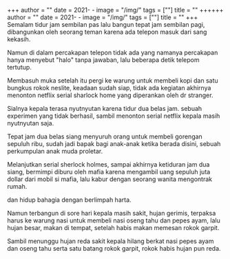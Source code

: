 +++
author = ""
date = 2021- -
image = "/img/"
tags = [""]
title = ""
++++++
author = ""
date = 2021- -
image = "/img/"
tags = [""]
title = ""
+++
Semalam tidur jam sembilan pas lalu bangun tepat jam sembilan pagi, dibangunkan oleh seorang teman karena ada telepon masuk dari sang kekasih.

Namun di dalam percakapan telepon tidak ada yang namanya percakapan hanya menyebut "halo" tanpa jawaban, lalu beberapa detik telepom tertutup.

Membasuh muka setelah itu pergi ke warung untuk membeli kopi dan satu bungkus rokok neslite, keadaan sudah siap, tidak ada kegiatan akhirnya menonton netflix serial sharlock home yang diperankan oleh dr stranger.

Sialnya kepala terasa nyutnyutan karena tidur dua belas jam. sebuah experimen yang tidak berhasil, sambil menonton serial netflix kepala masih nyutnyutan saja. 

Tepat jam dua belas siang menyuruh orang untuk membeli gorengan sepuluh ribu, sudah jadi bapak bagi anak-anak ketika berada disini, sebuah perkumpulan anak muda proletar. 

Melanjutkan serial sherlock holmes, sampai akhirnya ketiduran jam dua siang, bermimpi diburu oleh mafia karena mengambil uang sepuluh juta dollar dari mobil si mafia, lalu kabur dengan seorang wanita mengontrak rumah. 

dan hidup bahagia dengan berlimpah harta. 

Namun terbangun di sore hari kepala masih sakit, hujan gerimis, terpaksa harus ke warung nasi untuk membeli nasi oseng tahu dan pepes ayam, lalu hujan besar, makan di tempat, setelah habis makan memesan rokok garpit. 

Sambil menunggu hujan reda sakit kepala hilang berkat nasi pepes ayam dan oseng tahu serta satu batang rokok garpit, rokok habis hujan pun reda. 
